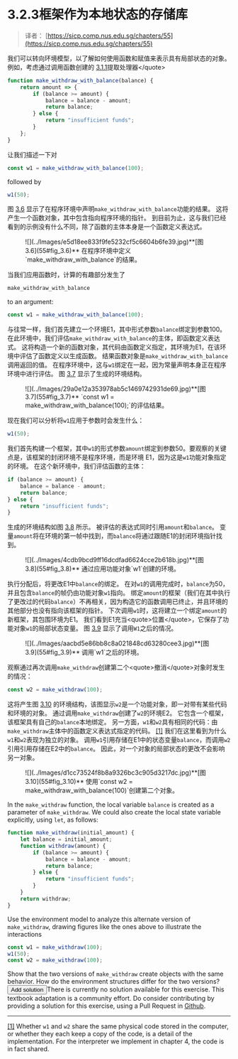 # 3.2.3框架作为本地状态的存储库

> 译者： [https://sicp.comp.nus.edu.sg/chapters/55](https://sicp.comp.nus.edu.sg/chapters/55)

我们可以转向环境模型，以了解如何使用函数和赋值来表示具有局部状态的对象。 例如，考虑通过调用函数创建的 [3.1.1](49)提取处理器&lt;/quote&gt;

```js
function make_withdraw_with_balance(balance) {
    return amount => {
        if (balance >= amount) {
            balance = balance - amount;
            return balance;
        } else {
            return "insufficient funds";
        }
    };
}
```

让我们描述一下对

```js
const w1 = make_withdraw_with_balance(100);
```

followed by

```js
w1(50);
```

图 [3.6](55#fig_3.6) 显示了在程序环境中声明`make_withdraw_with_balance`功能的结果。 这将产生一个函数对象，其中包含指向程序环境的指针。 到目前为止，这与我们已经看到的示例没有什么不同，除了函数的主体本身是一个函数定义表达式。

<figure>![](../Images/e5d18ee833f9fe5232cf5c6604b6fe39.jpg)**[图3.6](55#fig_3.6)** 在程序环境中定义`make_withdraw_with_balance`的结果。</figure>

当我们应用函数时，计算的有趣部分发生了

```js
make_withdraw_with_balance
```

to an argument:

```js
const w1 = make_withdraw_with_balance(100);
```

与往常一样，我们首先建立一个环境E1，其中形式参数`balance`绑定到参数100。在此环境中，我们评估`make_withdraw_with_balance`的主体，即函数定义表达式。 这将构造一个新的函数对象，其代码由函数定义指定，其环境为E1，在该环境中评估了函数定义以生成函数。 结果函数对象是`make_withdraw_with_balance`调用返回的值。 在程序环境中，这与`w1`绑定在一起，因为常量声明本身正在程序环境中进行评估。 图 [3.7](55#fig_3.7) 显示了生成的环境结构。

<figure>![](../Images/29a0e12a353978ab5c1469742931de69.jpg)**[图3.7](55#fig_3.7)** `const w1 = make_withdraw_with_balance(100);`的评估结果。</figure>

现在我们可以分析将`w1`应用于参数时会发生什么：

```js
w1(50);
```

我们首先构建一个框架，其中`w1`的形式参数`amount`绑定到参数50。要观察的关键点是，该框架的封闭环境不是程序环境，而是环境 E1，因为这是`w1`功能对象指定的环境。 在这个新环境中，我们评估函数的主体：

```js
if (balance >= amount) {
    balance = balance - amount;
    return balance;
} else {
    return "insufficient funds";
}
```

生成的环境结构如图 [3.8](55#fig_3.8) 所示。 被评估的表达式同时引用`amount`和`balance`。 变量`amount`将在环境的第一帧中找到，而`balance`将通过跟随E1的封闭环境指针找到。

<figure>![](../Images/4cdb9bcd9ff16dcdfad6624cce2b618b.jpg)**[图3.8](55#fig_3.8)** 通过应用功能对象`w1`创建的环境。</figure>

执行分配后，将更改E1中`balance`的绑定。 在对`w1`的调用完成时，`balance`为50，并且包含`balance`的帧仍由功能对象`w1`指向。 绑定`amount`的框架（我们在其中执行了更改过的代码`balance`）不再相关，因为构造它的函数调用已终止，并且环境的其他部分也没有指向该框架的指针。 下次调用`w1`时，这将建立一个绑定`amount`的新框架，其包围环境为E1。 我们看到E1充当&lt;quote&gt;位置&lt;/quote&gt;，它保存了功能对象`w1`的局部状态变量。 图 [3.9](55#fig_3.9) 显示了调用`W1`之后的情况。

<figure>![](../Images/aacbd5e86bb8c8a021848cd63280cee3.jpg)**[图3.9](55#fig_3.9)** 调用`w1`之后的环境。</figure>

观察通过再次调用`make_withdraw`创建第二个&lt;quote&gt;撤消&lt;/quote&gt;对象时发生的情况：

```js
const w2 = make_withdraw(100);
```

这将产生图 [3.10](55#fig_3.10) 的环境结构，该图显示`w2`是一个功能对象，即一对带有某些代码和环境的对象。 通过调用`make_withdraw`创建了`w2`的环境E2。 它包含一个框架，该框架具有自己的`balance`本地绑定。 另一方面，`w1`和`w2`具有相同的代码：由`make_withdraw`主体中的函数定义表达式指定的代码。 [[1]](55#footnote-1) 我们在这里看到为什么`w1`和`w2`表现为独立的对象。 调用`w1`引用存储在E1中的状态变量`balance`，而调用`w2`引用引用存储在E2中的`balance`。 因此，对一个对象的局部状态的更改不会影响另一对象。

<figure>![](../Images/d1cc73524f8b8a9326bc3c905d3217dc.jpg)**[图3.10](55#fig_3.10)** 使用`const w2 = make_withdraw_with_balance(100)`创建第二个对象。</figure>

<exercise>In the `make_withdraw` function, the local variable `balance` is created as a parameter of `make_withdraw`. We could also create the local state variable explicitly, using `let`, as follows:

```js
function make_withdraw(initial_amount) {
    let balance = initial_amount;
    function withdraw(amount) {
        if (balance >= amount) {
            balance = balance - amount;
            return balance;
        } else {
            return "insufficient funds";
        }
    }
    return withdraw;
}
```

Use the environment model to analyze this alternate version of `make_withdraw`, drawing figures like the ones above to illustrate the interactions

```js
const w1 = make_withdraw(100);
w1(50);
const w2 = make_withdraw(100);
```

Show that the two versions of `make_withdraw` create objects with the same behavior. How do the environment structures differ for the two versions?<button class="btn btn-secondary solution_btn" data-toggle="collapse" href="#no_solution_55_1_div">Add solution</button>There is currently no solution available for this exercise. This textbook adaptation is a community effort. Do consider contributing by providing a solution for this exercise, using a Pull Request in [Github](https://github.com/source-academy/sicp).</exercise>

* * *

[[1]](55#footnote-link-1) Whether `w1` and `w2` share the same physical code stored in the computer, or whether they each keep a copy of the code, is a detail of the implementation. For the interpreter we implement in chapter 4, the code is in fact shared.

